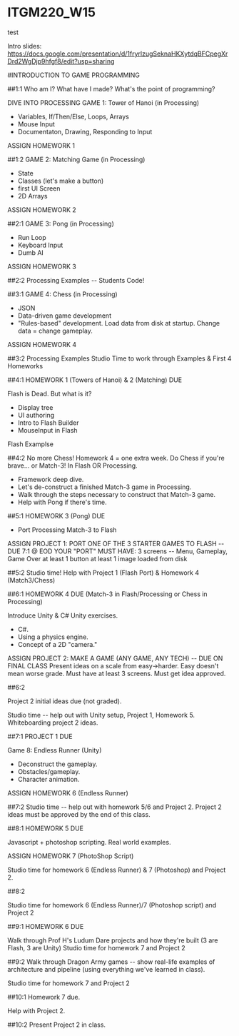 # ITGM220_W15

test

Intro slides: https://docs.google.com/presentation/d/1fryrlzugSeknaHKXytdqBFCpegXrDrd2WgDjp9hfgf8/edit?usp=sharing





#INTRODUCTION TO GAME PROGRAMMING

##1:1
Who am I? What have I made?
What's the point of programming?

DIVE INTO PROCESSING
GAME 1: Tower of Hanoi (in Processing)
* Variables, If/Then/Else, Loops, Arrays
* Mouse Input
* Documentaton, Drawing, Responding to Input

ASSIGN HOMEWORK 1

##1:2
GAME 2: Matching Game (in Processing)
* State
* Classes (let's make a button)
* first UI Screen
* 2D Arrays

ASSIGN HOMEWORK 2

##2:1
GAME 3: Pong (in Processing)
* Run Loop
* Keyboard Input
* Dumb AI    
  
ASSIGN HOMEWORK 3

##2:2
Processing Examples -- Students Code!


##3:1
GAME 4: Chess (in Processing)
* JSON
* Data-driven game development
* "Rules-based" development. Load data from disk at startup. Change data = change gameplay.

ASSIGN HOMEWORK 4

##3:2
Processing Examples
Studio Time to work through Examples & First 4 Homeworks


##4:1
HOMEWORK 1 (Towers of Hanoi) & 2 (Matching) DUE

Flash is Dead. But what is it? 
* Display tree
* UI authoring
* Intro to Flash Builder
* MouseInput in Flash

Flash Examplse

##4:2
No more Chess! Homework 4 = one extra week. Do Chess if you're brave... or Match-3! In Flash OR Processing.
* Framework deep dive. 
* Let's de-construct a finished Match-3 game in Processing.
* Walk through the steps necessary to construct that Match-3 game.
* Help with Pong if there's time.


##5:1
HOMEWORK 3 (Pong) DUE

* Port Processing Match-3 to Flash

ASSIGN PROJECT 1: PORT ONE OF THE 3 STARTER GAMES TO FLASH -- DUE 7:1 @ EOD
YOUR "PORT" MUST HAVE:
  3 screens -- Menu, Gameplay, Game Over
  at least 1 button
  at least 1 image loaded from disk

##5:2
Studio time! Help with Project 1 (Flash Port) & Homework 4 (Match3/Chess)

##6:1
HOMEWORK 4 DUE (Match-3 in Flash/Processing or Chess in Processing)

Introduce Unity & C#
Unity exercises.

* C#. 
* Using a physics engine. 
* Concept of a 2D "camera."

ASSIGN PROJECT 2: MAKE A GAME (ANY GAME, ANY TECH)  -- DUE ON FINAL CLASS
Present ideas on a scale from easy->harder. Easy doesn't mean worse grade.
Must have at least 3 screens. Must get idea approved.

##6:2

Project 2 initial ideas due (not graded).

Studio time -- help out with Unity setup, Project 1, Homework 5. Whiteboarding project 2 ideas.


##7:1 
PROJECT 1 DUE

Game 8: Endless Runner (Unity)
* Deconstruct the gameplay.
* Obstacles/gameplay. 
* Character animation. 

ASSIGN HOMEWORK 6 (Endless Runner)

##7:2
Studio time -- help out with homework 5/6 and Project 2.
Project 2 ideas must be approved by the end of this class.

##8:1
HOMEWORK 5 DUE

Javascript + photoshop scripting. Real world examples.

ASSIGN HOMEWORK 7 (PhotoShop Script)

Studio time for homework 6 (Endless Runner) & 7 (Photoshop) and Project 2.


##8:2

Studio time for homework 6 (Endless Runner)/7 (Photoshop script) and Project 2


##9:1
HOMEWORK 6 DUE

Walk through Prof H's Ludum Dare projects and how they're built (3 are Flash, 3 are Unity)
Studio time for homework 7 and Project 2

##9:2
Walk through Dragon Army games -- show real-life examples of architecture and pipeline (using everything we've learned in class).

Studio time for homework 7 and Project 2

##10:1
Homework 7 due. 

Help with Project 2.


##10:2
Present Project 2 in class.


